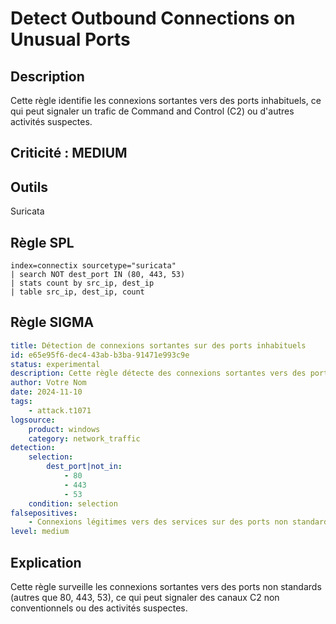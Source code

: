 
# Detect Outbound Connections on Unusual Ports

## Description
Cette règle identifie les connexions sortantes vers des ports inhabituels, ce qui peut signaler un trafic de Command and Control (C2) ou d'autres activités suspectes.

## Criticité : **MEDIUM**

## Outils
Suricata

## Règle SPL

```spl
index=connectix sourcetype="suricata"
| search NOT dest_port IN (80, 443, 53)
| stats count by src_ip, dest_ip
| table src_ip, dest_ip, count
```

## Règle SIGMA

```yaml
title: Détection de connexions sortantes sur des ports inhabituels
id: e65e95f6-dec4-43ab-b3ba-91471e993c9e
status: experimental
description: Cette règle détecte des connexions sortantes vers des ports inhabituels, ce qui pourrait signaler une activité de Command and Control.
author: Votre Nom
date: 2024-11-10
tags:
    - attack.t1071
logsource:
    product: windows
    category: network_traffic
detection:
    selection:
        dest_port|not_in:
            - 80
            - 443
            - 53
    condition: selection
falsepositives:
    - Connexions légitimes vers des services sur des ports non standards
level: medium
```

## Explication
Cette règle surveille les connexions sortantes vers des ports non standards (autres que 80, 443, 53), ce qui peut signaler des canaux C2 non conventionnels ou des activités suspectes.
